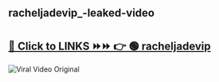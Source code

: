 
 ## racheljadevip_-leaked-video 

# <h2><a href="https://clipsfans.com/racheljadevip_&ref=git">🔗 Click to LINKS ⏩⏩ 👉 🟢 racheljadevip  </a></h2>

<a href="https://clipsfans.com/racheljadevip_&ref=git" rel="nofollow" data-target="animated-image.originalLink"><img src="https://i.ibb.co.com/xMMVF88/686577567.gif" alt="Viral Video Original" style="max-width: 100%; display: inline-block;" data-target="animated-image.originalImage"></a>
